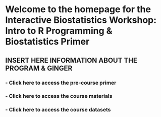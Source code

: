 # Welcome to the homepage for the Interactive Biostatistics Workshop: Intro to R Programming & Biostatistics Primer

INSERT HERE INFORMATION ABOUT THE PROGRAM & GINGER
----------------------------------------------------------------------------------------------------------------------------


### - Click here to access the pre-course primer


### - Click here to access the course materials


### - Click here to access the course datasets
